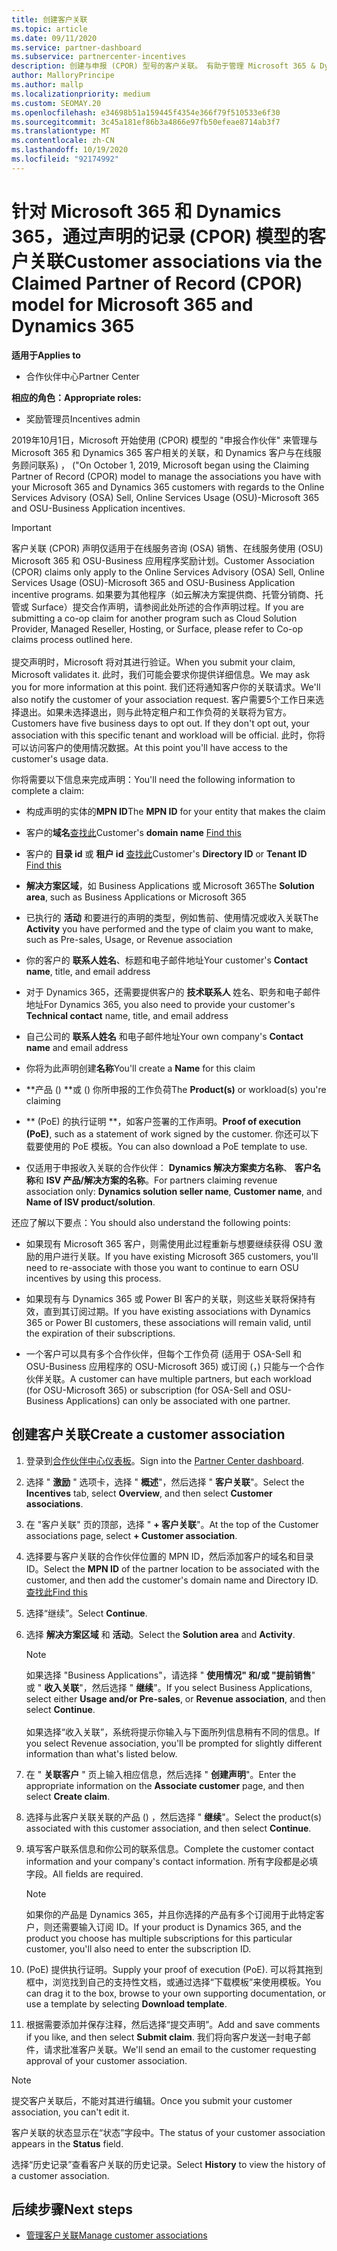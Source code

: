 ```yaml
---
title: 创建客户关联
ms.topic: article
ms.date: 09/11/2020
ms.service: partner-dashboard
ms.subservice: partnercenter-incentives
description: 创建与申报 (CPOR) 型号的客户关联。 有助于管理 Microsoft 365 & Dynamics 365 客户的销售、使用情况、奖励。
author: MalloryPrincipe
ms.author: mallp
ms.localizationpriority: medium
ms.custom: SEOMAY.20
ms.openlocfilehash: e34698b51a159445f4354e366f79f510533e6f30
ms.sourcegitcommit: 3c45a181ef86b3a4866e97fb50efeae8714ab3f7
ms.translationtype: MT
ms.contentlocale: zh-CN
ms.lasthandoff: 10/19/2020
ms.locfileid: "92174992"
---
```

# <a name="customer-associations-via-the-claimed-partner-of-record-cpor-model-for-microsoft-365-and-dynamics-365"></a><span data-ttu-id="e22fb-104">针对 Microsoft 365 和 Dynamics 365，通过声明的记录 (CPOR) 模型的客户关联</span><span class="sxs-lookup"><span data-stu-id="e22fb-104">Customer associations via the Claimed Partner of Record (CPOR) model for Microsoft 365 and Dynamics 365</span></span>

<span data-ttu-id="e22fb-105">**适用于**</span><span class="sxs-lookup"><span data-stu-id="e22fb-105">**Applies to**</span></span>

- <span data-ttu-id="e22fb-106">合作伙伴中心</span><span class="sxs-lookup"><span data-stu-id="e22fb-106">Partner Center</span></span>

<span data-ttu-id="e22fb-107">**相应的角色：**</span><span class="sxs-lookup"><span data-stu-id="e22fb-107">**Appropriate roles:**</span></span>

- <span data-ttu-id="e22fb-108">奖励管理员</span><span class="sxs-lookup"><span data-stu-id="e22fb-108">Incentives admin</span></span>

<span data-ttu-id="e22fb-109">2019年10月1日，Microsoft 开始使用 (CPOR) 模型的 "申报合作伙伴" 来管理与 Microsoft 365 和 Dynamics 365 客户相关的关联，和 Dynamics 客户与在线服务顾问联系) ， ("</span><span class="sxs-lookup"><span data-stu-id="e22fb-109">On October 1, 2019, Microsoft began using the Claiming Partner of Record (CPOR) model to manage the associations you have with your Microsoft 365 and Dynamics 365 customers with regards to the Online Services Advisory (OSA) Sell, Online Services Usage (OSU)-Microsoft 365 and OSU-Business Application incentives.</span></span>

>[!Important]
> <span data-ttu-id="e22fb-110">客户关联 (CPOR) 声明仅适用于在线服务咨询 (OSA) 销售、在线服务使用 (OSU) Microsoft 365 和 OSU-Business 应用程序奖励计划。</span><span class="sxs-lookup"><span data-stu-id="e22fb-110">Customer Association (CPOR) claims only apply to the Online Services Advisory (OSA) Sell, Online Services Usage (OSU)-Microsoft 365 and OSU-Business Application incentive programs.</span></span> <span data-ttu-id="e22fb-111">如果要为其他程序（如云解决方案提供商、托管分销商、托管或 Surface）提交合作声明，请参阅此处所述的合作声明过程。</span><span class="sxs-lookup"><span data-stu-id="e22fb-111">If you are submitting a co-op claim for another program such as Cloud Solution Provider, Managed Reseller, Hosting, or Surface, please refer to Co-op claims process outlined here.</span></span> <br><br><span data-ttu-id="e22fb-112">提交声明时，Microsoft 将对其进行验证。</span><span class="sxs-lookup"><span data-stu-id="e22fb-112">When you submit your claim, Microsoft validates it.</span></span> <span data-ttu-id="e22fb-113">此时，我们可能会要求你提供详细信息。</span><span class="sxs-lookup"><span data-stu-id="e22fb-113">We may ask you for more information at this point.</span></span> <span data-ttu-id="e22fb-114">我们还将通知客户你的关联请求。</span><span class="sxs-lookup"><span data-stu-id="e22fb-114">We'll also notify the customer of your association request.</span></span> <span data-ttu-id="e22fb-115">客户需要5个工作日来选择退出。如果未选择退出，则与此特定租户和工作负荷的关联将为官方。</span><span class="sxs-lookup"><span data-stu-id="e22fb-115">Customers have five business days to opt out. If they don't opt out, your association with this specific tenant and workload will be official.</span></span> <span data-ttu-id="e22fb-116">此时，你将可以访问客户的使用情况数据。</span><span class="sxs-lookup"><span data-stu-id="e22fb-116">At this point you'll have access to the customer's usage data.</span></span> 

<span data-ttu-id="e22fb-117">你将需要以下信息来完成声明：</span><span class="sxs-lookup"><span data-stu-id="e22fb-117">You'll need the following information to complete a claim:</span></span>

- <span data-ttu-id="e22fb-118">构成声明的实体的**MPN ID**</span><span class="sxs-lookup"><span data-stu-id="e22fb-118">The **MPN ID** for your entity that makes the claim</span></span>

- <span data-ttu-id="e22fb-119">客户的**域名**[查找此](find-domain-name.md)</span><span class="sxs-lookup"><span data-stu-id="e22fb-119">Customer's **domain name** [Find this](find-domain-name.md)</span></span>

- <span data-ttu-id="e22fb-120">客户的 **目录 id** 或 **租户 id** [查找此](find-domain-name.md)</span><span class="sxs-lookup"><span data-stu-id="e22fb-120">Customer's **Directory ID** or **Tenant ID** [Find this](find-domain-name.md)</span></span>

- <span data-ttu-id="e22fb-121">**解决方案区域**，如 Business Applications 或 Microsoft 365</span><span class="sxs-lookup"><span data-stu-id="e22fb-121">The **Solution area**, such as Business Applications or Microsoft 365</span></span>

- <span data-ttu-id="e22fb-122">已执行的 **活动** 和要进行的声明的类型，例如售前、使用情况或收入关联</span><span class="sxs-lookup"><span data-stu-id="e22fb-122">The **Activity** you have performed and the type of claim you want to make, such as Pre-sales, Usage, or Revenue association</span></span>

- <span data-ttu-id="e22fb-123">你的客户的 **联系人姓名**、标题和电子邮件地址</span><span class="sxs-lookup"><span data-stu-id="e22fb-123">Your customer's **Contact name**, title, and email address</span></span>

- <span data-ttu-id="e22fb-124">对于 Dynamics 365，还需要提供客户的 **技术联系人** 姓名、职务和电子邮件地址</span><span class="sxs-lookup"><span data-stu-id="e22fb-124">For Dynamics 365, you also need to provide your customer's **Technical contact** name, title, and email address</span></span>

- <span data-ttu-id="e22fb-125">自己公司的 **联系人姓名** 和电子邮件地址</span><span class="sxs-lookup"><span data-stu-id="e22fb-125">Your own company's **Contact name** and email address</span></span>

- <span data-ttu-id="e22fb-126">你将为此声明创建**名称**</span><span class="sxs-lookup"><span data-stu-id="e22fb-126">You'll create a **Name** for this claim</span></span>

- <span data-ttu-id="e22fb-127">\*\*产品 () \*\*或 () 你所申报的工作负荷</span><span class="sxs-lookup"><span data-stu-id="e22fb-127">The **Product(s)** or workload(s) you're claiming</span></span>

- <span data-ttu-id="e22fb-128">\*\* (PoE) 的执行证明 \*\*，如客户签署的工作声明。</span><span class="sxs-lookup"><span data-stu-id="e22fb-128">**Proof of execution (PoE)**, such as a statement of work signed by the customer.</span></span> <span data-ttu-id="e22fb-129">你还可以下载要使用的 PoE 模板。</span><span class="sxs-lookup"><span data-stu-id="e22fb-129">You can also download a PoE template to use.</span></span>

- <span data-ttu-id="e22fb-130">仅适用于申报收入关联的合作伙伴： **Dynamics 解决方案卖方名称**、 **客户名称**和 **ISV 产品/解决方案的名称**。</span><span class="sxs-lookup"><span data-stu-id="e22fb-130">For partners claiming revenue association only: **Dynamics solution seller name**, **Customer name**, and **Name of ISV product/solution**.</span></span> 

<span data-ttu-id="e22fb-131">还应了解以下要点：</span><span class="sxs-lookup"><span data-stu-id="e22fb-131">You should also understand the following points:</span></span>

- <span data-ttu-id="e22fb-132">如果现有 Microsoft 365 客户，则需使用此过程重新与想要继续获得 OSU 激励的用户进行关联。</span><span class="sxs-lookup"><span data-stu-id="e22fb-132">If you have existing Microsoft 365 customers, you'll need to re-associate with those you want to continue to earn OSU incentives by using this process.</span></span>

- <span data-ttu-id="e22fb-133">如果现有与 Dynamics 365 或 Power BI 客户的关联，则这些关联将保持有效，直到其订阅过期。</span><span class="sxs-lookup"><span data-stu-id="e22fb-133">If you have existing associations with Dynamics 365 or Power BI customers, these associations will remain valid, until the expiration of their subscriptions.</span></span>

- <span data-ttu-id="e22fb-134">一个客户可以具有多个合作伙伴，但每个工作负荷 (适用于 OSA-Sell 和 OSU-Business 应用程序的 OSU-Microsoft 365) 或订阅 (，) 只能与一个合作伙伴关联。</span><span class="sxs-lookup"><span data-stu-id="e22fb-134">A customer can have multiple partners, but each workload (for OSU-Microsoft 365) or subscription (for OSA-Sell and OSU-Business Applications) can only be associated with one partner.</span></span>

## <a name="create-a-customer-association"></a><span data-ttu-id="e22fb-135">创建客户关联</span><span class="sxs-lookup"><span data-stu-id="e22fb-135">Create a customer association</span></span>

1. <span data-ttu-id="e22fb-136">登录到[合作伙伴中心仪表板](https://partner.microsoft.com/dashboard/)。</span><span class="sxs-lookup"><span data-stu-id="e22fb-136">Sign into the [Partner Center dashboard](https://partner.microsoft.com/dashboard/).</span></span>

2. <span data-ttu-id="e22fb-137">选择 " **激励** " 选项卡，选择 " **概述**"，然后选择 " **客户关联**"。</span><span class="sxs-lookup"><span data-stu-id="e22fb-137">Select the **Incentives** tab, select **Overview**, and then select **Customer associations**.</span></span>

3. <span data-ttu-id="e22fb-138">在 "客户关联" 页的顶部，选择 " **+ 客户关联**"。</span><span class="sxs-lookup"><span data-stu-id="e22fb-138">At the top of the Customer associations page, select **+ Customer association**.</span></span>

4. <span data-ttu-id="e22fb-139">选择要与客户关联的合作伙伴位置的 MPN ID，然后添加客户的域名和目录 ID。</span><span class="sxs-lookup"><span data-stu-id="e22fb-139">Select the **MPN ID** of the partner location to be associated with the customer, and then add the customer's domain name and Directory ID.</span></span> [<span data-ttu-id="e22fb-140">查找此</span><span class="sxs-lookup"><span data-stu-id="e22fb-140">Find this</span></span>](find-domain-name.md)

5. <span data-ttu-id="e22fb-141">选择“继续”。</span><span class="sxs-lookup"><span data-stu-id="e22fb-141">Select **Continue**.</span></span>

6. <span data-ttu-id="e22fb-142">选择 **解决方案区域** 和 **活动**。</span><span class="sxs-lookup"><span data-stu-id="e22fb-142">Select the **Solution area** and **Activity**.</span></span> 

   >[!Note]
   >
   ><span data-ttu-id="e22fb-143">如果选择 "Business Applications"，请选择 " **使用情况" 和/或 "提前销售**" 或 " **收入关联**"，然后选择 " **继续**"。</span><span class="sxs-lookup"><span data-stu-id="e22fb-143">If you select Business Applications, select either **Usage and/or Pre-sales**, or **Revenue association**, and then select **Continue**.</span></span> 
   <br><br><span data-ttu-id="e22fb-144">如果选择“收入关联”，系统将提示你输入与下面所列信息稍有不同的信息。</span><span class="sxs-lookup"><span data-stu-id="e22fb-144">If you select Revenue association, you'll be prompted for slightly different information than what's listed below.</span></span>

7. <span data-ttu-id="e22fb-145">在 " **关联客户** " 页上输入相应信息，然后选择 " **创建声明**"。</span><span class="sxs-lookup"><span data-stu-id="e22fb-145">Enter the appropriate information on the **Associate customer** page, and then select **Create claim**.</span></span>

8. <span data-ttu-id="e22fb-146">选择与此客户关联关联的产品 () ，然后选择 " **继续**"。</span><span class="sxs-lookup"><span data-stu-id="e22fb-146">Select the product(s) associated with this customer association, and then select **Continue**.</span></span>

9. <span data-ttu-id="e22fb-147">填写客户联系信息和你公司的联系信息。</span><span class="sxs-lookup"><span data-stu-id="e22fb-147">Complete the customer contact information and your company's contact information.</span></span> <span data-ttu-id="e22fb-148">所有字段都是必填字段。</span><span class="sxs-lookup"><span data-stu-id="e22fb-148">All fields are required.</span></span> 

   >[!NOTE]
   ><span data-ttu-id="e22fb-149">如果你的产品是 Dynamics 365，并且你选择的产品有多个订阅用于此特定客户，则还需要输入订阅 ID。</span><span class="sxs-lookup"><span data-stu-id="e22fb-149">If your product is Dynamics 365, and the product you choose has multiple subscriptions for this particular customer, you'll also need to enter the subscription ID.</span></span>

10. <span data-ttu-id="e22fb-150"> (PoE) 提供执行证明。</span><span class="sxs-lookup"><span data-stu-id="e22fb-150">Supply your proof of execution (PoE).</span></span> <span data-ttu-id="e22fb-151">可以将其拖到框中，浏览找到自己的支持性文档，或通过选择“下载模板”来使用模板。</span><span class="sxs-lookup"><span data-stu-id="e22fb-151">You can drag it to the box, browse to your own supporting documentation, or use a template by selecting **Download template**.</span></span> 

11. <span data-ttu-id="e22fb-152">根据需要添加并保存注释，然后选择“提交声明”。</span><span class="sxs-lookup"><span data-stu-id="e22fb-152">Add and save comments if you like, and then select **Submit claim**.</span></span> <span data-ttu-id="e22fb-153">我们将向客户发送一封电子邮件，请求批准客户关联。</span><span class="sxs-lookup"><span data-stu-id="e22fb-153">We'll send an email to the customer requesting approval of your customer association.</span></span>

   >[!NOTE]
   ><span data-ttu-id="e22fb-154">提交客户关联后，不能对其进行编辑。</span><span class="sxs-lookup"><span data-stu-id="e22fb-154">Once you submit your customer association, you can't edit it.</span></span>

<span data-ttu-id="e22fb-155">客户关联的状态显示在“状态”字段中。</span><span class="sxs-lookup"><span data-stu-id="e22fb-155">The status of your customer association appears in the **Status** field.</span></span>

<span data-ttu-id="e22fb-156">选择“历史记录”查看客户关联的历史记录。</span><span class="sxs-lookup"><span data-stu-id="e22fb-156">Select **History** to view the history of a customer association.</span></span>

## <a name="next-steps"></a><span data-ttu-id="e22fb-157">后续步骤</span><span class="sxs-lookup"><span data-stu-id="e22fb-157">Next steps</span></span>

- [<span data-ttu-id="e22fb-158">管理客户关联</span><span class="sxs-lookup"><span data-stu-id="e22fb-158">Manage customer associations</span></span>](incentives-manage-customer-associations.md)